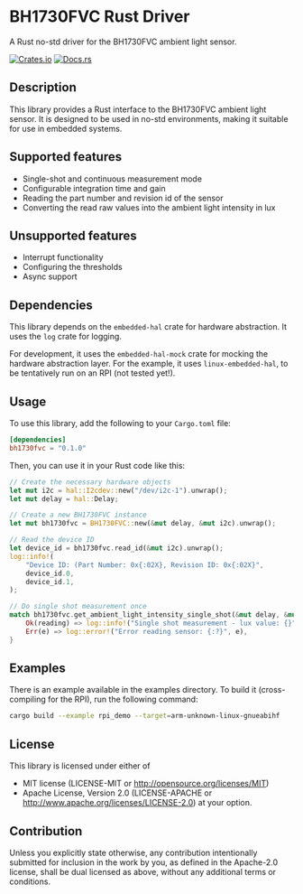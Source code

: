 # BH1730FVC Rust Driver

A Rust no-std driver for the BH1730FVC ambient light sensor.

[![Crates.io](https://img.shields.io/crates/v/bh1730fvc.svg)](https://crates.io/crates/bh1730fvc)
[![Docs.rs](https://docs.rs/bh1730fvc/badge.svg)](https://docs.rs/bh1730fvc)

## Description

This library provides a Rust interface to the BH1730FVC ambient light sensor. It is designed to be used in no-std environments, making it suitable for use in embedded systems.

## Supported features

* Single-shot and continuous measurement mode
* Configurable integration time and gain
* Reading the part number and revision id of the sensor
* Converting the read raw values into the ambient light intensity in lux

## Unsupported features

* Interrupt functionality
* Configuring the thresholds
* Async support

## Dependencies

This library depends on the `embedded-hal` crate for hardware abstraction. It uses the `log` crate for logging.

For development, it uses the `embedded-hal-mock` crate for mocking the hardware abstraction layer. For the example, it uses `linux-embedded-hal`, to be tentatively run on an RPI (not tested yet!).

## Usage

To use this library, add the following to your `Cargo.toml` file:

```toml
[dependencies]
bh1730fvc = "0.1.0"
```

Then, you can use it in your Rust code like this:

```rust
// Create the necessary hardware objects
let mut i2c = hal::I2cdev::new("/dev/i2c-1").unwrap();
let mut delay = hal::Delay;

// Create a new BH1730FVC instance
let mut bh1730fvc = BH1730FVC::new(&mut delay, &mut i2c).unwrap();

// Read the device ID
let device_id = bh1730fvc.read_id(&mut i2c).unwrap();
log::info!(
    "Device ID: (Part Number: 0x{:02X}, Revision ID: 0x{:02X}",
    device_id.0,
    device_id.1,
);

// Do single shot measurement once
match bh1730fvc.get_ambient_light_intensity_single_shot(&mut delay, &mut i2c) {
    Ok(reading) => log::info!("Single shot measurement - lux value: {}", reading),
    Err(e) => log::error!("Error reading sensor: {:?}", e),
}
```

## Examples
There is an example available in the examples directory. To build it (cross-compiling for the RPI), run the following command:

```bash
cargo build --example rpi_demo --target=arm-unknown-linux-gnueabihf
```

## License
This library is licensed under either of
* MIT license (LICENSE-MIT or http://opensource.org/licenses/MIT)
* Apache License, Version 2.0 (LICENSE-APACHE or http://www.apache.org/licenses/LICENSE-2.0)
at your option.

## Contribution
Unless you explicitly state otherwise, any contribution intentionally submitted for inclusion in the work by you, as defined in the Apache-2.0 license, shall be dual licensed as above, without any additional terms or conditions.

